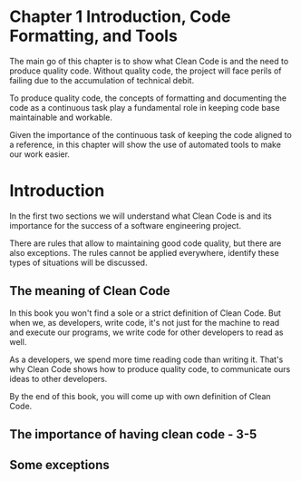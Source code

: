 # Chapter 1 Introduction, Code Formatting, and Tools

The main go of this chapter is to show what Clean Code is and the need to produce quality code. Without quality code, the project will face perils of failing due to the accumulation of technical debit.

To produce quality code, the concepts of formatting and documenting the code as a continuous task play a fundamental role in keeping code base maintainable and workable.
  
Given the importance of the continuous task of keeping the code aligned to a reference, in this chapter will show the use of automated tools to make our work easier.

# Introduction

In the first two sections we will understand what Clean Code is and its importance for the success of a software engineering project.

There are rules that allow to maintaining  good code quality, but there are also exceptions. The rules cannot be applied everywhere, identify these types of situations will be discussed.

## The meaning of Clean Code

In this book you won't find a sole or a strict definition of Clean Code. But when we, as developers, write code, it's not just for the machine to read and execute our programs, we write code for other developers to read as well.

As a developers, we spend more time reading code than writing it. That's why Clean Code shows how to produce quality code, to communicate ours ideas to other developers.

By the end of this book, you will come up with own definition of Clean Code.

## The importance of having clean code - 3-5

<!--
1. Revolve around: Center around; Focus on; Be based on
2. With regard to: In relation to; Concerning; About
3. At a steady and predictable pace: Somthing is happening in a constant and predictable manner
4. Incurred cost: Is a cost that has been consumed or sustained by a company.
5. Riddle: Something very difficult to understand
6. Code Smells: Indicates deeper problems with the source code. The code works well but has serious problem with the design issues
-->

## Some exceptions

<!--
Chapter 1 Introduction, Code Formatting, and Tools
# Introduction - 2
## The importance of having clean code - 3-5

---------------------

Chapter 1 Introduction, Code Formatting, and Tools
# Introduction - 2
## The meaning of Clean Code - 2-3
## The importance of having clean code - 3-5
-->